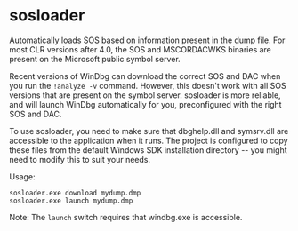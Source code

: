 sosloader
=========

Automatically loads SOS based on information present in the dump file. For most CLR versions after 4.0, the SOS and MSCORDACWKS binaries are present on the Microsoft public symbol server.

Recent versions of WinDbg can download the correct SOS and DAC when you run the ```!analyze -v``` command. However, this doesn't work with all SOS versions that are present on the symbol server. sosloader is more reliable, and will launch WinDbg automatically for you, preconfigured with the right SOS and DAC.

To use sosloader, you need to make sure that dbghelp.dll and symsrv.dll are accessible to the application when it runs. The project is configured to copy these files from the default Windows SDK installation directory -- you might need to modify this to suit your needs.

Usage:

```
sosloader.exe download mydump.dmp
sosloader.exe launch mydump.dmp
```

Note: The ```launch``` switch requires that windbg.exe is accessible.